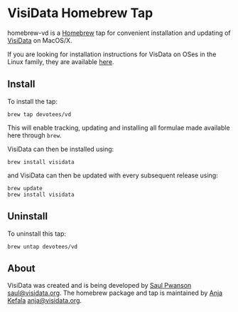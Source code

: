 # VisiData Homebrew Tap

homebrew-vd is a [Homebrew](http://brew.sh) tap for convenient installation and updating of [VisiData](http://visidata.org) on MacOS/X.

If you are looking for installation instructions for VisData on OSes in the Linux family, they are available [here](https://github.com/saulpw/visidata#install).

## Install

To install the tap:

```
brew tap devotees/vd
```

This will enable tracking, updating and installing all formulae made available here through `brew`.

VisiData can then be installed using:

```
brew install visidata
```

and VisiData can then be updated with every subsequent release using:

```
brew update
brew install visidata
```

## Uninstall

To uninstall this tap:

```
brew untap devotees/vd
```

## About
VisiData was created and is being developed by [Saul Pwanson](saul.pw) <saul@visidata.org>. The homebrew package and tap is maintained by [Anja Kefala](https://github.com/anjakefala) <anja@visidata.org>.
